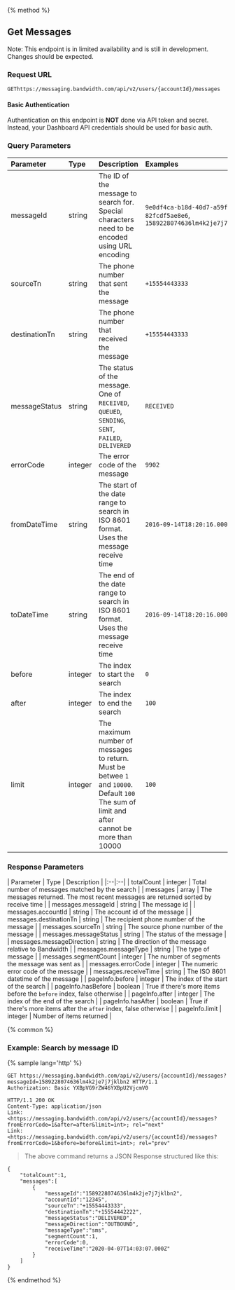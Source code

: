 {% method %}
  
## Get Messages
 
Note: This endpoint is in limited availability and is still in development. Changes should be expected.

### Request URL

<code class="post">GET</code>`https://messaging.bandwidth.com/api/v2/users/{accountId}/messages`

#### Basic Authentication

Authentication on this endpoint is <b>NOT</b> done via API token and secret. Instead, your Dashboard API credentials should be used for basic auth.

### Query Parameters

| Parameter | Type | Description | Examples |
|:--|:--|:--|:--|
| messageId | string | The ID of the message to search for. Special characters need to be encoded using URL encoding | `9e0df4ca-b18d-40d7-a59f-82fcdf5ae8e6`, `1589228074636lm4k2je7j7jklbn2` |
| sourceTn | string | The phone number that sent the message | `+15554443333` |
| destinationTn | string | The phone number that received the message | `+15554443333` |
| messageStatus | string | The status of the message. One of `RECEIVED`, `QUEUED`, `SENDING`, `SENT`, `FAILED`, `DELIVERED` | `RECEIVED` |
| errorCode | integer | The error code of the message | `9902` |
| fromDateTime | string | The start of the date range to search in ISO 8601 format. Uses the message receive time | `2016-09-14T18:20:16.000Z` |
| toDateTime | string | The end of the date range to search in ISO 8601 format. Uses the message receive time | `2016-09-14T18:20:16.000Z` |
| before | integer | The index to start the search | `0` |
| after | integer | The index to end the search | `100` |
| limit | integer | The maximum number of messages to return. Must be betwee `1` and `10000`. Default `100` <br> The sum of limit and after cannot be more than 10000 | `100` |

### Response Parameters

| Parameter | Type | Description |
|:--|:--|
| totalCount | integer | Total number of messages matched by the search |
| messages | array | The messages returned. The most recent messages are returned sorted by receive time |
| messages.messageId | string | The message id |
| messages.accountId | string | The account id of the message |
| messages.destinationTn | string | The recipient phone number of the message |
| messages.sourceTn | string | The source phone number of the message |
| messages.messageStatus | string | The status of the message |
| messages.messageDirection | string | The direction of the message relative to Bandwidth  |
| messages.messageType | string | The type of message  |
| messages.segmentCount | integer | The number of segments the message was sent as |
| messages.errorCode | integer | The numeric error code of the message |
| messages.receiveTime | string | The ISO 8601 datetime of the message |
| pageInfo.before | integer | The index of the start of the search |
| pageInfo.hasBefore | boolean | True if there's more items before the `before` index, false otherwise |
| pageInfo.after | integer | The index of the end of the search |
| pageInfo.hasAfter | boolean | True if there's more items after the `after` index, false otherwise |
| pageInfo.limit | integer | Number of items returned |

{% common %}

### Example: Search by message ID

{% sample lang='http' %}

```http
GET https://messaging.bandwidth.com/api/v2/users/{accountId}/messages?messageId=1589228074636lm4k2je7j7jklbn2 HTTP/1.1
Authorization: Basic YXBpVG9rZW46YXBpU2VjcmV0

HTTP/1.1 200 OK
Content-Type: application/json
Link: <https://messaging.bandwidth.com/api/v2/users/{accountId}/messages?fromErrorCode=1&after=after&limit=int>; rel="next"
Link: <https://messaging.bandwidth.com/api/v2/users/{accountId}/messages?fromErrorCode=1&before=before&limit=int>; rel="prev"
```

> The above command returns a JSON Response structured like this:

```http
{
    "totalCount":1,
    "messages":[
        {
            "messageId":"1589228074636lm4k2je7j7jklbn2",
            "accountId":"12345",
            "sourceTn":"+15554443333",
            "destinationTn":"+15554442222",
            "messageStatus":"DELIVERED",
            "messageDirection":"OUTBOUND",
            "messageType":"sms",
            "segmentCount":1,
            "errorCode":0,
            "receiveTime":"2020-04-07T14:03:07.000Z"
        }
    ]
}
```

{% endmethod %}
